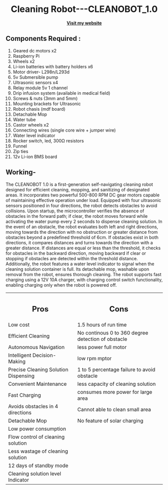 <div align="center">
  <h1>Cleaning Robot---CLEANOBOT_1.0</h1>
  <a href="https://sites.google.com/view/rhythmshah/cleanobot-1-0"><b>Visit my website</b></a>
</div>


## **Components Required :**

1. Geared dc motors x2
2. Raspberry Pi
3. Wheels x2
4. Li-ion batteries with battery holders x6
5. Motor driver- L298n/L293d
6. 5v Submersible pump
7. Ultrasonic sensors x4
8. Relay module 5v 1 channel
9. Drip infusion system (available in medical field)
10. Screws & nuts (3mm and 5mm)
11. Mounting brackets for Ultrasonic
12. Robot chasis (mdf board)
13. Detachable Мор
14. Water tube
15. Castor wheels x2
16. Connecting wires (single core wire + jumper wire)
17. Water level indicator
18. Rocker switch, led, 300Ω resistors
19. Funnel
20. Zip ties
21. 12v Li-ion BMS board

## **Working-**

The CLEANOBOT 1.0 is a first-generation self-navigating cleaning robot designed for efficient cleaning, mopping, and sanitizing of designated areas. It incorporates two powerful 500-800 RPM DC gear motors capable of maintaining effective operation under load. Equipped with four ultrasonic sensors positioned in four directions, the robot detects obstacles to avoid collisions. Upon startup, the microcontroller verifies the absence of obstacles in the forward path; if clear, the robot moves forward while activating the water pump every 2 seconds to dispense cleaning solution. In the event of an obstacle, the robot evaluates both left and right directions, moving towards the direction with no obstruction or greater distance from obstacles beyond a predefined threshold of 6cm. If obstacles exist in both directions, it compares distances and turns towards the direction with a greater distance. If distances are equal or less than the threshold, it checks for obstacles in the backward direction, moving backward if clear or stopping if obstacles are detected within the threshold distance. Additionally, the robot features a water level indicator to signal when the cleaning solution container is full. Its detachable mop, washable upon removal from the robot, ensures thorough cleaning. The robot supports fast charging using a 12V 10A charger, with charging control switch functionality, enabling charging only when the robot is powered off. 





<table align="center">
  <tr>
    <th><h2><b>Pros</b></h2></th>
    <th><h2><b>Cons</b></h2></th>
  </tr>
  <tr>
    <td>Low cost</td>
    <td>1.5 hours of run time</td>
  </tr>
  <tr>
    <td>Efficient Cleaning</td>
    <td>No continous 0 to 360 degree detection of obstacle</td>
  </tr>
  <tr>
    <td>Autonomous Navigation</td>
    <td>less power full motor</td>
  </tr>
  <tr>
    <td>Intelligent Decision-Making</td>
    <td>low rpm mptor</td>
  </tr>
  <tr>
    <td>Precise Cleaning Solution Dispensing</td>
    <td>1 to 5  percentage failure to avoid obstacle</td>
  </tr>
  <tr>
    <td>Convenient Maintenance</td>
    <td>less capacity of cleaning solution</td>
  </tr>
  <tr>
    <td>Fast Charging</td>
    <td>consumes more power for large area</td>
  </tr>
  <tr>
    <td>Avoids obstacles in 4 directions</td>
    <td>Cannot able to clean small area</td>
  </tr>
  <tr>
    <td>Detachable Mop</td>
    <td>No feature of solar charging</td>
  </tr>
  <tr>
    <td>Low power consumption</td>
  </tr>
   <td>Flow control of cleaning solution</td>
  </tr>
  <tr>
    <td>Less wastage of cleaning solution</td>
  </tr>
  <tr>
    <td>12 days of standby mode</td>
  </tr>
  <tr>
    <td>Cleaning solution level Indicator</td>
  </tr>
</table>
